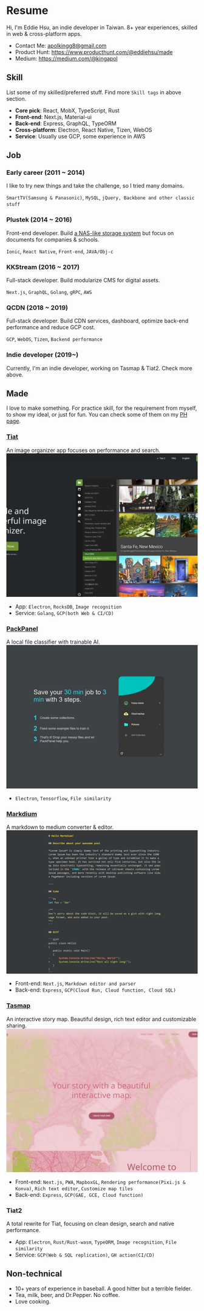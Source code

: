 # Resume

Hi, I'm Eddie Hsu, an indie developer in Taiwan. 8+ year experiences, skilled in web & cross-platform apps.
* Contact Me: [apolkingg8@gmail.com](mailto:apolkingg8@gmail.com)
* Product Hunt: https://www.producthunt.com/@eddiehsu/made
* Medium: https://medium.com/@kingapol

## Skill
List some of my skilled/preferred stuff. Find more `Skill tags` in above section.
* **Core pick**: React, MobX, TypeScript, Rust
* **Front-end**: Next.js, Material-ui
* **Back-end**: Express, GraphQL, TypeORM
* **Cross-platform**: Electron, React Native, Tizen, WebOS
* **Service**: Usually use GCP, some experience in AWS


## Job

### Early career (2011 ~ 2014)
I like to try new things and take the challenge, so I tried many domains.

`SmartTV(Samsung & Panasonic)`, `MySQL`, `jQuery, Backbone and other classic stuff`

### Plustek (2014 ~ 2016)
Front-end developer. Build [a NAS-like storage system](https://plustek.com/tw/products/file-management-solution/edoc-series/index.php) but focus on documents for companies & schools.

`Ionic`, `React Native`, `Front-end`, `JAVA/Obj-c`

### KKStream (2016 ~ 2017)
Full-stack developer. Build modularize CMS for digital assets.

`Next.js`, `GraphQL`, `Golang`, `gRPC`, `AWS`

### QCDN (2018 ~ 2019)
Full-stack developer. Build CDN services, dashboard, optimize back-end performance and reduce GCP cost.

`GCP`, `WebOS`, `Tizen`, `Backend performance`

### Indie developer (2019~)
Currently, I'm an indie developer, working on Tasmap & Tiat2. Check more above.


## Made
I love to make something. For practice skill, for the requirement from myself, to show my ideal, or just for fun. You can check some of them on my [PH page](https://www.producthunt.com/@eddiehsu/made).

### [Tiat](https://tiat.app)
An image organizer app focuses on performance and search.
![Tiat](assets/TiatWeb.jpeg)
* App: `Electron`, `RocksDB`, `Image recognition`
* Service: `Golang`, `GCP(both Web & CI/CD)`

### [PackPanel](https://packpanel.island68.dev)
A local file classifier with trainable AI.
![PackPanel](assets/PackPanelWeb.jpeg)
* `Electron`, `Tensorflow`, `File similarity`

### [Markdium](https://markdium.dev)
A markdown to medium converter & editor.
![Markdium](assets/Markdium.jpeg)
* Front-end: `Next.js`, `Markdown editor and parser`
* Back-end: `Express`, `GCP(Cloud Run, Cloud function, Cloud SQL)`

### [Tasmap](https://tasmap.app)
An interactive story map. Beautiful design, rich text editor and customizable sharing.
![Tasmap](assets/TasmapWeb.jpeg)
* Front-end: `Next.js`, `PWA`, `MapboxGL`, `Rendering performance(Pixi.js & Konva)`, `Rich text editor`, `Customize map tiles`
* Back-end: `Express`, `GCP(GAE, GCE, Cloud function)`

### Tiat2
A total rewrite for Tiat, focusing on clean design, search and native performance.
* App: `Electron`, `Rust/Rust-wasm`, `TypeORM`, `Image recognition`, `File similarity`
* Service: `GCP(Web & SQL replication)`, `GH action(CI/CD)`

## Non-technical
* 10+ years of experience in baseball. A good hitter but a terrible fielder.
* Tea, milk, beer, and Dr.Pepper. No coffee.
* Love cooking.
